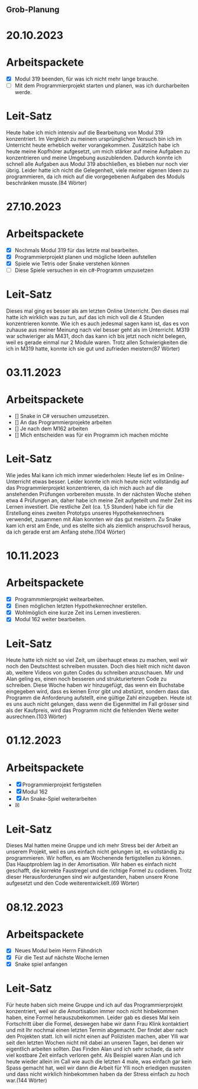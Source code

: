 ## Grob-Planung

# 20.10.2023

# Arbeitspackete
- [x] Modul 319 beenden, für was ich nicht mehr lange brauche.
- [ ] Mit dem Programmierprojekt starten und planen, was ich durcharbeiten werde.

# Leit-Satz
Heute habe ich mich intensiv auf die Bearbeitung von Modul 319 konzentriert. Im Vergleich zu meinem ursprünglichen Versuch bin ich im Unterricht heute erheblich weiter vorangekommen. Zusätzlich habe ich heute meine Kopfhörer aufgesetzt, um mich stärker auf meine Aufgaben zu konzentrieren und meine Umgebung auszublenden. Dadurch konnte ich schnell alle Aufgaben aus Modul 319 abschließen, es blieben nur noch vier übrig. Leider hatte ich nicht die Gelegenheit, viele meiner eigenen Ideen zu programmieren, da ich mich auf die vorgegebenen Aufgaben des Moduls beschränken musste.(84 Wörter)

  # 27.10.2023

  # Arbeitspackete

- [x] Nochmals Modul 319 für das letzte mal bearbeiten.
- [x] Programmierprojekt planen und mögliche Ideen aufstellen
- [x] Spiele wie Tetris oder Snake verstehen können
- [ ] Diese Spiele versuchen in ein c#-Programm umzusetzen

# Leit-Satz
Dieses mal ging es besser als am letzten Online Unterricht. Den dieses mal hatte ich wirklich was zu tun, auf das ich mich voll die 4 Stunden konzentrieren konnte. Wie ich es auch jedesmal sagen kann ist, das es von zuhause aus meiner Meinung nach viel besser geht als im Unterricht. M319 war schwieriger als M431, doch das kann ich bis jetzt noch nicht belegen, weil es gerade einmal nur 2 Module waren. Trotz allen Schwierigkeiten die ich in M319 hatte, konnte ich sie gut und zufrieden meistern(87 Wörter)



# 03.11.2023

# Arbeitspackete

- [] Snake in C# versuchen umzusetzen.
- [] An das Programmierprojekte arbeiten
- [] Je nach dem M162 arbeiten
- [] Mich entscheiden was für ein Programm ich machen möchte

# Leit-Satz
Wie jedes Mal kann ich mich immer wiederholen: Heute lief es im Online-Unterricht etwas besser. Leider konnte ich mich heute nicht vollständig auf das Programmierprojekt konzentrieren, da ich mich auch auf die anstehenden Prüfungen vorbereiten musste. In der nächsten Woche stehen etwa 4 Prüfungen an, daher habe ich meine Zeit aufgeteilt und mehr Zeit ins Lernen investiert. Die restliche Zeit (ca. 1,5 Stunden) habe ich für die Erstellung eines zweiten Prototyps unseres Hypothekenrechners verwendet, zusammen mit Alan konnten wir das gut meistern. Zu Snake kam ich erst am Ende, und es stellte sich als ziemlich anspruchsvoll heraus, da ich gerade erst am Anfang stehe.(104 Wörter)

# 10.11.2023

# Arbeitspackete

- [x] Programmmierprojekt weitearbeiten.
- [x] Einen möglichen letzten Hypothekenrechner erstellen.
- [x] Wohlmöglich eine kurze Zeit ins Lernen investieren.
- [x] Modul 162 weiter bearbeiten.

# Leit-Satz
Heute hatte ich nicht so viel Zeit, um überhaupt etwas zu machen, weil wir noch den Deutschtest schreiben mussten. Doch dies hielt mich nicht davon ab, weitere Videos von guten Codes du schreiben anzuschauen. Mir und Alan geling es, einen noch besseren und strukturierteren Code zu schreiben. Diese Woche haben wir hinzugefügt, das wenn ein Buchstabe eingegeben wird, dass es keinen Error gibt und abstürzt, sondern dass das Programm die Anforderung aufstellt, eine gültige Zahl einzugeben. Heute ist es uns auch nicht gelungen, dass wenn die Eigenmittel im Fall grösser sind als der Kaufpreis, wird das Programm nicht die fehlenden Werte weiter ausrechnen.(103 Wörter) 

# 01.12.2023

# Arbeitspackete

- [x] Programmierprojekt fertigstellen
- [x] Modul 162 
- [x] An Snake-Spiel weiterarbeiten
- [x] 

# Leit-Satz
Dieses Mal hatten meine Gruppe und ich mehr Stress bei der Arbeit an unserem Projekt, weil es uns einfach nicht gelungen ist, es vollständig zu programmieren. Wir hoffen, es am Wochenende fertigstellen zu können. Das Hauptproblem lag in der Amortisation. Wir haben es einfach nicht geschafft, die korrekte Faustregel und die richtige Formel zu codieren. Trotz dieser Herausforderungen sind wir aufgestanden, haben unsere Krone aufgesetzt und den Code weiterentwickelt.(69 Wörter)

# 08.12.2023

# Arbeitspackete

- [x] Neues Modul beim Herrn Fähndrich
- [x] Für die Test auf nächste Woche lernen
- [x] Snake spiel anfangen

# Leit-Satz
Für heute haben sich meine Gruppe und ich auf das Programmierprojekt konzentriert, weil wir die Amortisation immer noch nicht hinbekommen haben, eine Formel herauszubekommen. Leider gab es dieses Mal kein Fortschritt über die Formel, deswegen habe wir dann Frau Klink kontaktiert und mit Ihr nochmal einen letzten Termin abgemacht. Der findet aber nach den Projekten statt. Ich will nicht einen auf Polizisten machen, aber Ylli war seit den letzten Wochen nicht mit dabei an unseren Tagen, bei denen wir eigentlich arbeiten sollten. Das Finden Alan und ich sehr schade, da sehr viel kostbare Zeit einfach verloren geht. Als Beispiel waren Alan und ich heute wieder allein im Call wie auch die letzten 4 male, was einfach gar kein Spass gemacht hat, weil wir dann die Arbeit für Ylli noch erledigen mussten und dass nicht wirklich hinbekommen haben da der Stress einfach zu hoch war.(144 Wörter)





